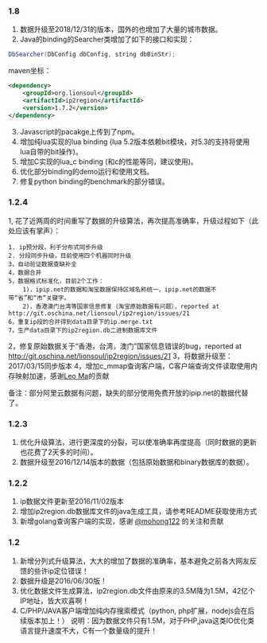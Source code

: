### 1.8
1. 数据升级至2018/12/31的版本，国外的也增加了大量的城市数据。
2. Java的binding的Searcher类增加了如下的接口和实现：
```java
DbSearcher(DbConfig dbConfig, string dbBinStr);
```

maven坐标：
```xml
<dependency>
    <groupId>org.lionsoul</groupId>
    <artifactId>ip2region</artifactId>
    <version>1.7.2</version>
</dependency>
```

3. Javascript的pacakge上传到了npm。
4. 增加纯lua实现的lua binding (lua 5.2版本依赖bit模块，对5.3的支持将使用lua自带的bit操作)。
5. 增加C实现的lua_c binding (和c的性能等同，建议使用)。
6. 优化部分binding的demo运行和使用文档。
7. 修复python binding的benchmark的部分错误。


### 1.2.4
1, 花了近两周的时间重写了数据的升级算法，再次提高准确率，升级过程如下（此处应该有掌声）：

```shell
1. ip预分段，利于分布式同步升级
2. 分段同步升级，目前使用四个机器同时升级
3，自动验证数据查缺补全
4，数据合并
5，数据格式标准化，目前2个工作：
    1)，ipip.net的数据和淘宝数据保持区域名称统一，ipip.net的数据不带“省”和“市”关键字。
    2)，香港澳门台湾等国家信息修复（淘宝原始数据有问题），reported at http://git.oschina.net/lionsoul/ip2region/issues/21
6，重复ip段的合并得到data目录下的ip.merge.txt
7，生产data目录下的ip2region.db二进制数据库文件
```

2，修复原始数据关于“香港，台湾，澳门”国家信息错误的bug，reported at http://git.oschina.net/lionsoul/ip2region/issues/21
3，将数据升级至：2017/03/15同步版本
4，增加c_mmap查询客户端，C客户端查询文件读取使用内存映射加速，感谢[Leo Ma](http://git.oschina.net/begeekmyfriend)的贡献

备注：部分阿里云数据有问题，缺失的部分使用免费开放的ipip.net的数据代替了。

### 1.2.3
1. 优化升级算法，进行更深度的分裂，可以使准确率再度提高（同时数据的更新也花费了2天多的时间）。
2. 数据升级至2016/12/14版本的数据（包括原始数据和binary数据库的数据）。

### 1.2.2

1. ip数据文件更新至2016/11/02版本
2. 增加ip2region.db数据库文件的java生成工具，请参考README获取使用方式
3. 新增golang查询客户端的实现，感谢 [@mohong122](https://github.com/mohong122) 的关注和贡献

### 1.2

1. 新增分列式升级算法，大大的增加了数据的准确率，基本避免之前各大网友反馈的些许ip定位错误！
2. 数据升级是2016/06/30版！
3. 优化数据文件生成算法，ip2region.db文件由原来的3.5M降为1.5M，42亿个IP地址，皆大欢喜啊！
4. C/PHP/JAVA客户端增加纯内存搜索模式（python, php扩展，nodejs会在后续版本加上！）
说明：因为数据文件只有1.5M，对于PHP,java这类IO优化类语言提升速度不大，C有一个数量级的提升！
